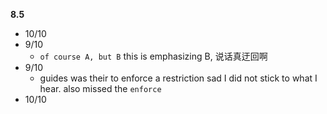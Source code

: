 **8.5**
- 10/10
- 9/10
	- `of course A, but B` this is emphasizing B, 说话真迂回啊
- 9/10
	- guides was their to enforce a restriction sad I did not stick to what I hear. also missed the `enforce`
- 10/10